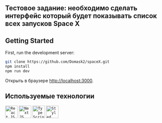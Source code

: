 ## Тестовое задание: необходимо сделать интерфейс который будет показывать список всех запусков Space X


## Getting Started

First, run the development server:

```bash
git clone https://github.com/Domask2/spaceX.git
npm install
npm run dev
```
Открыть в браузере [http://localhost:3000](http://localhost:3000).
## Используемые технологии
<p>
<code><img alt="React JS" height="40px" src="https://cdn.svgporn.com/logos/react.svg" /></code>
<code><img alt="Next JS" height="40px" src="https://cdn.svgporn.com/logos/nextjs-icon.svg" /></code>
<code><img alt="Type Script" height="40px" src="https://cdn.svgporn.com/logos/typescript-icon.svg" /></code>
<code><img alt="Styled Components" height="40px" src="https://raw.githubusercontent.com/styled-components/brand/master/styled-components.png" /></code>
</p>

